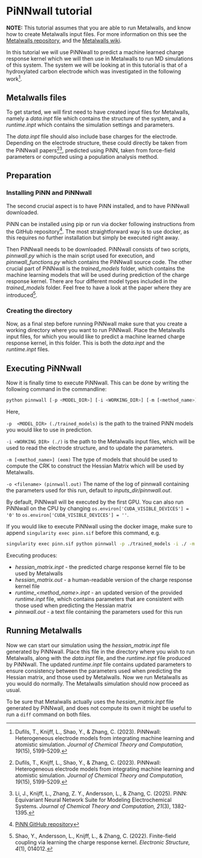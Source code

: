 # PiNNwall tutorial

**NOTE:** This tutorial assumes that you are able to run Metalwalls, and know how to create Metalwalls input files. For more information on this see the [Metalwalls repository](https://gitlab.com/ampere2/metalwalls), and the [Metalwalls wiki](https://gitlab.com/ampere2/metalwalls/-/wikis/home).

In this tutorial we will use PiNNwall to predict a machine learned charge response kernel which we will then use in Metalwalls to run MD simulations of this system. The system we will be looking at in this tutorial is that of a hydroxylated carbon electrode which was investigated in the following work[^1].

## Metalwalls files

To get started, we will first need to have created input files for Metalwalls, namely a *data.inpt* file which contains the structure of the system, and a *runtime.inpt* which contains the simulation settings and parameters.

The *data.inpt* file should also include base charges for the electrode. Depending on the electrode structure, these could directly be taken from the PiNNwall papers[^2][^3], predicted using PiNN, taken from force-field parameters or computed using a population analysis method.

## Preparation

### Installing PiNN and PiNNwall

The second crucial aspect is to have PiNN installed, and to have PiNNwall downloaded.

PiNN can be installed using pip or run via docker following instructions from the GitHub repository[^4].
The most straightforward way is to use docker, as this requires no further installation but simply be executed right away.

Then PiNNwall needs to be downloaded. PiNNwall consists of two scripts, *pinnwall.py* which is the main script used for execution, and *pinnwall_functions.py* which contains the PiNNwall source code. The other crucial part of PiNNwall is the *trained_models* folder, which contains the machine learning models that will be used during prediction of the charge response kernel. There are four different model types included in the *trained_models* folder. Feel free to have a look at the paper where they are introduced[^5].

### Creating the directory

Now, as a final step before running PiNNwall make sure that you create a working directory where you want to run PiNNwall. Place the Metalwalls input files, for which you would like to predict a machine learned charge response kernel, in this folder. This is both the *data.inpt* and the *runtime.inpt* files.

## Executing PiNNwall

Now it is finally time to execute PiNNwall. This can be done by writing the following command in the commandline:

```python
python pinnwall [-p <MODEL_DIR>] [-i <WORKING_DIR>] [-m [<method_name>]] [-o <filename>]
```

Here,

`-p  <MODEL_DIR> (./trained_models)`
is the path to the trained PiNN models you would like to use in prediction.

`-i <WORKING_DIR> (./)`
is the path to the Metalwalls input files, which will be used to read the electrode structure, and to update the parameters.

`-m [<method_name>] (eem)`
The type of models that should be used to compute the CRK to construct the Hessian Matrix which will be used by Metalwalls.

`-o <filename> (pinnwall.out)`
The name of the log of pinnwall containing the parameters used for this run, default to *inputs_dir/pinnwall.out*.

By default, PiNNwall will be executed by the first GPU. You can also run PiNNwall on the CPU by changing `os.environ['CUDA_VISIBLE_DEVICES'] = '0'` to `os.environ['CUDA_VISIBLE_DEVICES'] = ''`.

If you would like to execute PiNNwall using the docker image, make sure to append `singularity exec pinn.sif` before this command, e.g.

```bash
singularity exec pinn.sif python pinnwall -p ./trained_models -i ./ -m eem
```

Executing produces:

- *hessian_matrix.inpt* - the predicted charge response kernel file to be used by Metalwalls
- *hessian_matrix.out* - a human-readable version of the charge response kernel file
- *runtime_<method_name>.inpt* - an updated version of the provided *runtime.inpt* file, which contains parameters that are consistent with those used when predicting the Hessian matrix
- *pinnwall.out* - a text file containing the parameters used for this run

## Running Metalwalls

Now we can start our simulation using the *hessian_matrix.inpt* file generated by PiNNwall. Place this file in the directory where you wish to run Metalwalls, along with the *data.inpt* file, and the *runtime.inpt* file produced by PiNNwall. The updated *runtime.inpt* file contains updated parameters to ensure consistency between the parameters used when predicting the Hessian matrix, and those used by Metalwalls. Now we run Metalwalls as you would do normally. The Metalwalls simulation should now proceed as usual.

To be sure that Metalwalls actually uses the *hessian_matrix.inpt* file generated by PiNNwall, and does not compute its own it might be useful to run a `diff` command on both files.

[^1]: Dufils, T., Knijff, L., Shao, Y., & Zhang, C. (2023). PiNNwall: Heterogeneous electrode models from integrating machine learning and atomistic simulation. *Journal of Chemical Theory and Computation, 19*(15), 5199-5209.
[^2]: Dufils, T., Knijff, L., Shao, Y., & Zhang, C. (2023). PiNNwall: Heterogeneous electrode models from integrating machine learning and atomistic simulation. *Journal of Chemical Theory and Computation, 19*(15), 5199-5209.
[^3]: Li, J., Knijff, L., Zhang, Z. Y., Andersson, L., & Zhang, C. (2025). PiNN: Equivariant Neural Network Suite for Modeling Electrochemical Systems. *Journal of Chemical Theory and Computation, 21*(3), 1382-1395.
[^4]: [PiNN GitHub repository](https://github.com/Teoroo-CMC/PiNN)
[^5]: Shao, Y., Andersson, L., Knijff, L., & Zhang, C. (2022). Finite-field coupling via learning the charge response kernel. *Electronic Structure, 4*(1), 014012.

